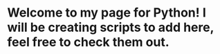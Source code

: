 # Welcome to my page for Python! I will be creating scripts to add here, feel free to check them out.